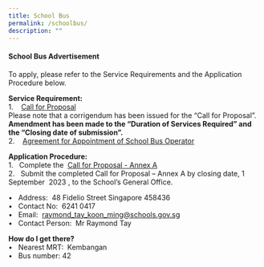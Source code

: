 ```yaml
---
title: School Bus
permalink: /schoolbus/
description: ""
---
```

<h4><strong>School Bus Advertisement</strong></h4>

<p> To apply, please refer to the Service Requirements and the Application Procedure below.</p>


<p><b>Service Requirement:</b><br>
1. &nbsp;&nbsp;&nbsp;<a href="https://go.gov.sg/y1brxy">Call for Proposal</a><br>
Please note that a corrigendum has been issued for the “Call for Proposal”. <b>Amendment has been made to the “Duration of Services Required” and the “Closing date of submission”. </b><br>
	2. &nbsp;&nbsp;&nbsp;<a href="https://go.gov.sg/tl5ure">Agreement for Appointment of School Bus Operator</a><br></p>

<p><b>Application Procedure:</b><br>
1. &nbsp; Complete the &nbsp;<a href="https://go.gov.sg/yux0xw">Call for Proposal - Annex A</a><br>
2. &nbsp; Submit the completed Call for Proposal – Annex A by closing date, 1 September &nbsp;2023 , to the School’s General Office. <br>

	

• &nbsp; Address:&nbsp; 48 Fidelio Street Singapore 458436<br>
• &nbsp; Contact No:&nbsp; 6241 0417 <br>
• &nbsp; Email:&nbsp; raymond_tay_koon_ming@schools.gov.sg <br>
• &nbsp; Contact Person:&nbsp; Mr Raymond Tay <br>

</p>

<p><b>How do I get there?</b><br>
• &nbsp; Nearest MRT: &nbsp;Kembangan <br>
• &nbsp; Bus number: 42 <br>
	


</p>